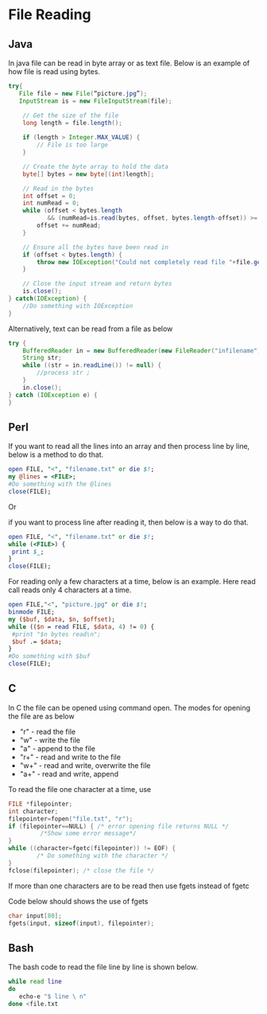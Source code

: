# File Reading

## Java
In java file can be read in byte array or as text file. Below is an example of how file is read using bytes.

```java
try{
   File file = new File(“picture.jpg”);
   InputStream is = new FileInputStream(file);

    // Get the size of the file
    long length = file.length();
   
    if (length > Integer.MAX_VALUE) {
        // File is too large
    }

    // Create the byte array to hold the data
    byte[] bytes = new byte[(int)length];

    // Read in the bytes
    int offset = 0;
    int numRead = 0;
    while (offset < bytes.length
           && (numRead=is.read(bytes, offset, bytes.length-offset)) >= 0) {
        offset += numRead;
    }

    // Ensure all the bytes have been read in
    if (offset < bytes.length) {
        throw new IOException("Could not completely read file "+file.getName());
    }

    // Close the input stream and return bytes
    is.close();
} catch(IOException) {
	//Do something with IOException
}
```

Alternatively, text can be read from a file as below

```java
try {
    BufferedReader in = new BufferedReader(new FileReader("infilename"));
    String str;
    while ((str = in.readLine()) != null) {
        //process str ;
    }
    in.close();
} catch (IOException e) {
}
```

## Perl

If you want to read all the lines into an array and then process line by line, below is a method to do that.

```perl
open FILE, "<", "filename.txt" or die $!;
my @lines = <FILE>;
#Do something with the @lines
close(FILE);
```

Or

if you want to process line after reading it, then below is a way to do that.

```perl
open FILE, "<", "filename.txt" or die $!;
while (<FILE>) {
 print $_;
}
close(FILE);
```

For reading only a few characters at a time, below is an example. Here read call reads only 4 characters at a time.

```perl
open FILE,"<", "picture.jpg" or die $!;
binmode FILE;
my ($buf, $data, $n, $offset);
while (($n = read FILE, $data, 4) != 0) {
 #print "$n bytes read\n";
 $buf .= $data;
}
#Do something with $buf
close(FILE);
```

## C

In C the file can be opened using command open. The modes for opening the file are as below
* "r" - read the file
* "w" - write the file
* "a" - append to the file
* "r+" - read and write to the file
* "w+" - read and write, overwrite the file
* "a+" - read and write, append

To read the file one character at a time, use

```c
FILE *filepointer;
int character;
filepointer=fopen("file.txt", "r");
if (filepointer==NULL) { /* error opening file returns NULL */
         /*Show some error message*/
}
while ((character=fgetc(filepointer)) != EOF) {
        /* Do something with the character */
}
fclose(filepointer); /* close the file */
```

If more than one characters are to be read then use fgets instead of fgetc

Code below should shows the use of fgets

```c
char input[80];
fgets(input, sizeof(input), filepointer);
```

## Bash
The bash code to read the file line by line is shown below.

```bash
while read line         
do         
   echo-e "$ line \ n"         
done <file.txt         
```
